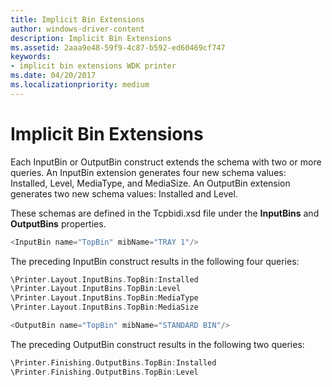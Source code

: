 ```yaml
---
title: Implicit Bin Extensions
author: windows-driver-content
description: Implicit Bin Extensions
ms.assetid: 2aaa9e48-59f9-4c87-b592-ed60469cf747
keywords:
- implicit bin extensions WDK printer
ms.date: 04/20/2017
ms.localizationpriority: medium
---
```


# Implicit Bin Extensions


Each InputBin or OutputBin construct extends the schema with two or more queries. An InputBin extension generates four new schema values: Installed, Level, MediaType, and MediaSize. An OutputBin extension generates two new schema values: Installed and Level.

These schemas are defined in the Tcpbidi.xsd file under the **InputBins** and **OutputBins** properties.

```cpp
<InputBin name="TopBin" mibName="TRAY 1"/>
```

The preceding InputBin construct results in the following four queries:

```cpp
\Printer.Layout.InputBins.TopBin:Installed
\Printer.Layout.InputBins.TopBin:Level
\Printer.Layout.InputBins.TopBin:MediaType
\Printer.Layout.InputBins.TopBin:MediaSize

<OutputBin name="TopBin" mibName="STANDARD BIN"/>
```

The preceding OutputBin construct results in the following two queries:

```cpp
\Printer.Finishing.OutputBins.TopBin:Installed
\Printer.Finishing.OutputBins.TopBin:Level
```

 

 




